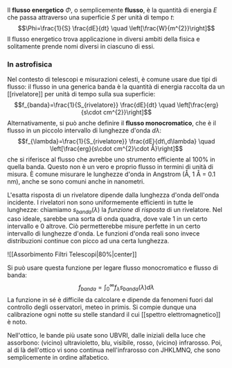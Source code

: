 Il **flusso energetico** $\Phi$, o semplicemente **flusso**, è la quantità di energia $E$ che passa attraverso una superficie $S$ per unità di tempo $t$:
$$\Phi=\frac{1}{S} \frac{dE}{dt} \quad \left[\frac{W}{m^{2}}\right]$$
Il flusso energetico trova applicazione in diversi ambiti della fisica e solitamente prende nomi diversi in ciascuno di essi.
### In astrofisica
Nel contesto di telescopi e misurazioni celesti, è comune usare due tipi di flusso: il flusso in una generica banda è la quantità di energia raccolta da un [[rivelatore]] per unità di tempo sulla sua superficie:
$$f_{banda}=\frac{1}{S_{rivelatore}} \frac{dE}{dt} \quad \left[\frac{erg}{s\cdot cm^{2}}\right]$$
Alternativamente, si può anche definire il **flusso monocromatico**, che è il flusso in un piccolo intervallo di lunghezze d'onda $d\lambda$:
$$f_{\lambda}=\frac{1}{S_{rivelatore}} \frac{dE}{dt\,d\lambda} \quad \left[\frac{erg}{s\cdot cm^{2}\cdot Å}\right]$$
che si riferisce al flusso che avrebbe uno strumento efficiente al 100% in quella banda. Questo non è un vero e proprio flusso in termini di unità di misura. È comune misurare le lunghezze d'onda in Angstrom (Å, 1 Å = 0.1 nm), anche se sono comuni anche in nanometri.

L'esatta risposta di un rivelatore dipende dalla lunghezza d'onda dell'onda incidente. I rivelatori non sono uniformemente efficienti in tutte le lunghezze: chiamiamo $s_{banda}(\lambda)$ la *funzione di risposta* di un rivelatore. Nel caso ideale, sarebbe una sorta di onda quadra, dove vale 1 in un certo intervallo e 0 altrove. Ciò permetterebbe misure perfette in un certo intervallo di lunghezze d'onda. Le funzioni d'onda reali sono invece distribuzioni continue con picco ad una certa lunghezza.

![[Assorbimento Filtri Telescopi|80%|center]]

Si può usare questa funzione per legare flusso monocromatico e flusso di banda:
$$f_{banda}=\int_{0}^{\infty}f_{\lambda}s_{banda}(\lambda)d\lambda$$
La funzione in sé è difficile da calcolare e dipende da fenomeni fuori dal controllo degli osservatori, meteo in primis. Si compie dunque una calibrazione ogni notte su stelle standard il cui [[spettro elettromagnetico]] è noto.

Nell'ottico, le bande più usate sono UBVRI, dalle iniziali della luce che assorbono: (vicino) ultravioletto, blu, visibile, rosso, (vicino) infrarosso. Poi, al di là dell'ottico vi sono continua nell'infrarosso con JHKLMNQ, che sono semplicemente in ordine alfabetico.
